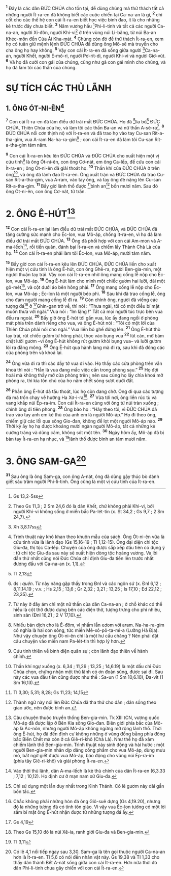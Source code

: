 <sup><b>1</b></sup> Đây là các dân ĐỨC CHÚA cho tồn tại, để dùng chúng mà thử thách tất cả những người Ít-ra-en đã không biết các cuộc chiến tại Ca-na-an là gì, <sup><b>2</b></sup> chỉ cốt cho các thế hệ con cái Ít-ra-en biết học việc binh đao, ít là cho những kẻ trước đây chưa biết. <sup><b>3</b></sup> Năm vương hầu [^1*]Phi-li-tinh và tất cả các người Ca-na-an, người Xi-đôn, người Khi-vi[^1] ở trên vùng núi Li-băng, từ núi Ba-an Khéc-môn đến Cửa Ải Kha-mát. <sup><b>4</b></sup> Chúng còn đó để thử thách Ít-ra-en, xem họ có tuân giữ mệnh lệnh ĐỨC CHÚA đã dùng ông Mô-sê mà truyền cho cha ông họ hay không. <sup><b>5</b></sup> Vậy con cái Ít-ra-en đã sống giữa người [^2*]Ca-na-an, người Khết, người E-mô-ri, người Pơ-rít-di, người Khi-vi và người Giơ-vút. <sup><b>6</b></sup> Và họ đã cưới con gái của chúng, cũng như gả con gái mình cho chúng, và họ đã làm tôi các thần của chúng.

# SỰ TÍCH CÁC THỦ LÃNH
## 1. ÔNG ÓT-NI-ÊN[^2]
<sup><b>7</b></sup> Con cái Ít-ra-en đã làm điều dữ trái mắt ĐỨC CHÚA. Họ đã [^3*]lìa bỏ[^3] ĐỨC CHÚA, Thiên Chúa của họ, và làm tôi các thần Ba-an và nữ thần A-sê-ra[^4]. <sup><b>8</b></sup> ĐỨC CHÚA nổi cơn thịnh nộ với Ít-ra-en và đã trao họ vào tay Cu-san Rít-a-tha-gim, vua A-ram Na-ha-ra-gim[^5] ; con cái Ít-ra-en đã làm tôi Cu-san Rít-a-tha-gim tám năm.

<sup><b>9</b></sup> Con cái Ít-ra-en kêu lên ĐỨC CHÚA và ĐỨC CHÚA cho xuất hiện một vị cứu tinh[^6] là ông Ót-ni-ên, con ông Cơ-nát, em ông Ca-lếp, để cứu con cái Ít-ra-en ; ông Ót-ni-ên đã giải thoát họ. <sup><b>10</b></sup> Thần khí của ĐỨC CHÚA ở trên ông[^7], và ông đã lãnh đạo Ít-ra-en. Ông xuất trận và ĐỨC CHÚA đã trao Cu-san Rít-a-tha-gim, vua A-ram, vào tay ông, và tay ông đè nặng lên Cu-san Rít-a-tha-gim. <sup><b>11</b></sup> Bấy giờ lãnh thổ được [^4*]bình an[^8] bốn mươi năm. Sau đó ông Ót-ni-ên, con ông Cơ-nát, từ trần.

# 2. ÔNG Ê-HÚT[^9]
<sup><b>12</b></sup> Con cái Ít-ra-en lại làm điều dữ trái mắt ĐỨC CHÚA, và ĐỨC CHÚA đã tăng cường sức mạnh cho Éc-lon, vua Mô-áp, chống Ít-ra-en, vì họ đã làm điều dữ trái mắt ĐỨC CHÚA. <sup><b>13</b></sup> Ông đã phối hợp với con cái Am-mon và A-ma-lếch[^10], rồi tiến quân, đánh bại Ít-ra-en và chiếm lấy Thành Chà Là của họ. <sup><b>14</b></sup> Con cái Ít-ra-en phải làm tôi Éc-lon, vua Mô-áp, mười tám năm.

<sup><b>15</b></sup> Bấy giờ con cái Ít-ra-en kêu lên ĐỨC CHÚA, ĐỨC CHÚA liền cho xuất hiện một vị cứu tinh là ông Ê-hút, con ông Ghê-ra, người Ben-gia-min, một người thuận tay trái. Vậy con cái Ít-ra-en nhờ ông mang cống lễ nộp cho Éc-lon, vua Mô-áp. <sup><b>16</b></sup> Ông Ê-hút làm cho mình một chiếc gươm hai lưỡi, dài một gô-mét[^11], và cột dưới áo bên hông phải. <sup><b>17</b></sup> Ông mang cống lễ nộp cho Éc-lon, vua Mô-áp ; Éc-lon là một người béo phì. <sup><b>18</b></sup> Sau khi đã trao cống lễ, ông cho đám người mang cống lễ đi ra. <sup><b>19</b></sup> Còn chính ông, người đã viếng các tượng đá[^12] ở [^5*]Ghin-gan trở về, thì nói : “Thưa ngài, tôi có một điều bí mật muốn thưa với ngài.” Vua nói : “Im lặng !” Tất cả mọi người túc trực bên vua đều ra ngoài. <sup><b>20</b></sup> Bấy giờ ông Ê-hút tới gần vua, lúc ấy đang ngồi ở phòng mát phía trên dành riêng cho vua, và ông Ê-hút nói : “Tôi có một lời của Thiên Chúa phải nói cho ngài.” Vua liền bỏ ghế đứng lên. <sup><b>21</b></sup> Ông Ê-hút thò tay trái, rút chiếc gươm từ hông phải, thọc vào bụng vua <sup><b>22</b></sup> lút cán, mỡ bám chặt lưỡi gươm –vì ông Ê-hút không rút gươm khỏi bụng vua– và lưỡi gươm lòi ra đằng mông. <sup><b>23</b></sup> Ông Ê-hút qua hành lang mà đi ra, sau khi đã đóng các cửa phòng trên và khoá lại.

<sup><b>24</b></sup> Ông vừa đi ra thì các đầy tớ vua đi vào. Họ thấy các cửa phòng trên vẫn khoá thì nói : “Hẳn là vua đang mắc việc cần trong phòng sau.” <sup><b>25</b></sup> Họ đợi hoài mà không thấy mở cửa phòng trên ; nên sau cùng họ lấy chìa khoá mở phòng ra, thì kìa tôn chủ của họ nằm chết sóng sượt dưới đất.

<sup><b>26</b></sup> Phần ông Ê-hút đã tẩu thoát, lúc họ còn đang chờ. Ông đi qua các tượng đá mà trốn chạy về hướng Ha Xơ-i-ra[^13]. <sup><b>27</b></sup> Vừa tới nơi, ông liền rúc tù và vang khắp núi Ép-ra-im. Con cái Ít-ra-en cùng với ông từ núi tràn xuống ; chính ông đi tiên phong. <sup><b>28</b></sup> Ông bảo họ : “Hãy theo tôi, vì ĐỨC CHÚA đã trao vào tay anh em kẻ thù của anh em là người Mô-áp.” Họ đi theo ông, chiếm giữ các lối qua sông Gio-đan, không để lọt một người Mô-áp nào. <sup><b>29</b></sup> Thời kỳ ấy họ hạ được khoảng mười ngàn người Mô-áp, tất cả những kẻ cường tráng và dũng cảm, không sót một tên. <sup><b>30</b></sup> Ngày hôm ấy, Mô-áp đã bị bàn tay Ít-ra-en hạ nhục, và [^6*]lãnh thổ được bình an tám mươi năm.

# 3. ÔNG SAM-GA[^14]
<sup><b>31</b></sup> Sau ông là ông Sam-ga, con ông A-nát, ông đã dùng gậy thúc bò đánh giết sáu trăm người Phi-li-tinh. Ông cũng là một vị cứu tinh của Ít-ra-en.

[^1]: Theo Gs 11,3 ; 2 Sm 24,6 đó là dân Khết, chứ không phải Khi-vi, bởi người Khi-vi không sống ở miền bắc Pa-lét-tin (x. St 34,2 ; Gs 9,7 ; 2 Sm 24,7).
[^2]: Trình thuật này khô khan theo khuôn mẫu của sách. Ông Ót-ni-ên vừa là cứu tinh vừa là lãnh đạo (Gs 15,16-19 ; Tl 1,12-15). Ông đại diện chi tộc Giu-đa, thị tộc Ca-lếp. Chuyện của ông được sắp xếp đầu tiên có dụng ý : từ chi tộc Giu-đa sau này sẽ xuất hiện dòng tộc hoàng vương. Và lời dẫn thứ nhất cũng nói Đức Chúa chỉ định Giu-đa tiến lên trước nhất đương đầu với Ca-na-an (x. 1,1).
[^3]: ds : <i>quên</i>. Từ này năng gặp thấy trong Đnl và các ngôn sứ (x. Đnl 6,12 ; 8,11.14.19 ; v.v. ; Hs 2,15 ; 13,6 ; Gr 2,32 ; 3,21 ; 13,25 ; Is 17,10 ; Ed 22,12 ; 23,35).
[^4]: Từ này ở đây ám chỉ một nữ thần của dân Ca-na-an ; ở chỗ khác có thể hiểu là cột thờ được dựng bên các điện thờ, tượng trưng cho phì nhiêu, sinh sản (Đnl 16,21 ; 2 V 17,10).
[^5]: Nhiều bản dịch cho là Ê-đôm, vì nhầm lẫn e<i>d</i>om với a<i>r</i>am. Na-ha-ra-gim có nghĩa là hai con sông, tức miền Mê-xô-pô-ta-mi-a (Lưỡng Hà Địa). Như vậy chuyện ông Ót-ni-ên chỉ là một hư cấu chăng ? Nên phải đặt câu chuyện vào miền nam Pa-lét-tin thì hợp lý hơn.
[^6]: Cứu tinh thiên về bình diện quân sự ; còn lãnh đạo thiên về hành chính.
[^7]: Thần khí ngự xuống (x. 6,34 ; 11,29 ; 13,25 ; 14,6.19) là một dấu chỉ Đức Chúa chọn, chứng nhận một thủ lãnh có ơn đoàn sủng, được sai đi. Sau này các vua đầu tiên cũng được như thế : Sa-un (1 Sm 10,6.10), Đa-vít (1 Sm 16,13).
[^8]: Thành ngữ này nói lên Đức Chúa đã tha thứ cho dân ; dân sống theo giao ước, nên được bình an.
[^9]: Câu chuyện thuộc truyền thống Ben-gia-min. Tk XIII tCN, vương quốc Mô-áp đã được lập ở Bên Kia sông Gio-đan. Biên giới phía bắc của Mô-áp là Ác-nôn, nhưng người Mô-áp không ngừng mở rộng lãnh thổ. Thời ông Ê-hút, họ đã đến định cư không những ở vùng đồng bằng phía đông bắc Biển Chết mà còn ở cả Giê-ri-khô (Chà Là). Như thế họ đã xâm chiếm lãnh thổ Ben-gia-min. Trình thuật này sinh động và hài hước : một người Ben-gia-min nhân dịp dâng cống phẩm cho vua Mô-áp, dùng mưu mô, bất ngờ giết được vua Mô-áp, báo động cho vùng núi Ép-ra-im (phía tây Giê-ri-khô) và giải phóng Ít-ra-en.
[^10]: Vào thời thủ lãnh, dân A-ma-lếch là kẻ thù chính của dân Ít-ra-en (6,3.33 ; 7,12 ; 10,12). Họ định cư ở mạn nam xứ Giu-đa.
[^11]: Chỉ sử dụng một lần duy nhất trong Kinh Thánh. Có lẽ gươm này dài gần bốn tấc.
[^12]: Chắc không phải những hòn đá ông Giô-suê dựng (Gs 4,19.20), nhưng đó là những tượng đá có tính tôn giáo. Vì vậy vua Éc-lon tưởng có một lời sấm bí mật ông Ê-hút nhận được từ những tượng đá ấy.
[^13]: Theo Gs 15,10 đó là núi Xê-ia, ranh giới Giu-đa và Ben-gia-min.
[^14]: Có lẽ 4,1 nối tiếp ngay sau 3,30. Sam-ga là tên gọi thuộc người Ca-na-an hơn là Ít-ra-en. Tl 5,6 có nói đến nhân vật này. Gs 19,38 và Tl 1,33 cho thấy dân thành Bết A-nát sống giữa con cái Ít-ra-en. Hơn nữa thời đó dân Phi-li-tinh chưa gây chiến với con cái Ít-ra-en.
[^1*]: Gs 13,2-5ss
[^2*]: Xh 3,8.17ss
[^3*]: Tl 2,13
[^4*]: Tl 3,30; 5,31; 8,28; Gs 11,23; 14,15
[^5*]: Gs 4,19
[^6*]: Tl 3,11
